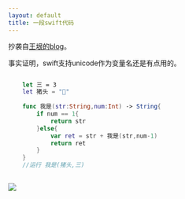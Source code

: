 ```yaml
---
layout: default
title: 一段swift代码
---
```


抄袭自[王垠的blog](http://www.yinwang.org/blog-cn/2014/04/07/racket-pig/)。

事实证明，swift支持unicode作为变量名还是有点用的。

```swift

	let 三 = 3
	let 猪头 = "🐷"
	
	func 我是(str:String,num:Int) -> String{
		if num == 1{
			return str
		}else{
			var ret = str + 我是(str,num-1)
			return ret
		}
	}
	//运行 我是(猪头,三)
	
```
![](http://sae-gif.qiniudn.com/pig_three.png)
